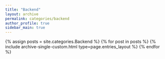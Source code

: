 ```yaml
---
title: "Backend"
layout: archive
permalink: categories/backend
author_profile: true
sidebar_main: true
---
```


{% assign posts = site.categories.Backend %}
{% for post in posts %} {% include archive-single-custom.html type=page.entries_layout %} {% endfor %}
